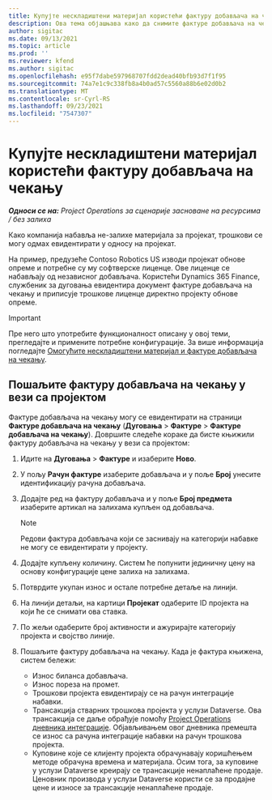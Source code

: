 ```yaml
---
title: Купујте нескладиштени материјал користећи фактуру добављача на чекању
description: Ова тема објашњава како да снимите фактуре добављача на чекању.
author: sigitac
ms.date: 09/13/2021
ms.topic: article
ms.prod: ''
ms.reviewer: kfend
ms.author: sigitac
ms.openlocfilehash: e95f7dabe597968707fdd2dead40bfb93d7f1f95
ms.sourcegitcommit: 74a7e1c9c338fb8a4b0ad57c5560a88b6e02d0b2
ms.translationtype: MT
ms.contentlocale: sr-Cyrl-RS
ms.lasthandoff: 09/23/2021
ms.locfileid: "7547307"
---
```

# <a name="purchase-non-stocked-materials-using-a-pending-vendor-invoice"></a>Купујте нескладиштени материјал користећи фактуру добављача на чекању

_**Односи се на:** Project Operations за сценарије засноване на ресурсима / без залиха_

Како компанија набавља не-залихе материјала за пројекат, трошкови се могу одмах евидентирати у односу на пројекат. 

На пример, предузеће Contoso Robotics US изводи пројекат обнове опреме и потребне су му софтверске лиценце. Ове лиценце се набављају од независног добављача.  Користећи Dynamics 365 Finance, службеник за дуговања евидентира документ фактуре добављача на чекању и приписује трошкове лиценце директно пројекту обнове опреме. 

> [!IMPORTANT]
> Пре него што употребите функционалност описану у овој теми, прегледајте и примените потребне конфигурације. За више информација погледајте [Омогућите нескладиштени материјал и фактуре добављача на чекању](configure-materials-nonstocked.md). 

## <a name="post-a-project-related-pending-vendor-invoice"></a>Пошаљите фактуру добављача на чекању у вези са пројектом 

Фактуре добављача на чекању могу се евидентирати на страници **Фактуре добављача на чекању** (**Дуговања** > **Фактуре** > **Фактуре добављача на чекању**). Довршите следеће кораке да бисте књижили фактуру добављача на чекању у вези са пројектом:

1. Идите на **Дуговања** > **Фактуре** и изаберите **Ново**. 
2. У пољу **Рачун фактуре** изаберите добављача и у поље **Број** унесите идентификацију рачуна добављача.
3. Додајте ред на фактуру добављача и у поље **Број предмета** изаберите артикал на залихама купљен од добављача. 

    > [!NOTE]
    > Редови фактура добављача који се заснивају на категорији набавке не могу се евидентирати у пројекту. 
    
5. Додајте купљену количину. Систем ће попунити јединичну цену на основу конфигурације цене залиха на залихама. 
6. Потврдите укупан износ и остале потребне детаље на линији.
7. На линији детаљи, на картици **Пројекат** одаберите ID пројекта на који ће се снимати ова ставка.
8. По жељи одаберите број активности и ажурирајте категорију пројекта и својство линије.
9. Пошаљите фактуру добављача на чекању. Када је фактура књижена, систем бележи:
    
    - Износ биланса добављача.
    - Износ пореза на промет.
    - Трошкови пројекта евидентирају се на рачун интеграције набавки.
    - Трансакција стварних трошкова пројекта у услузи Dataverse.  Ова трансакција се даље обрађује помоћу [Project Operations дневника интеграције](../project-accounting/project-operations-integration-journal.md). Објављивањем овог дневника премешта се износ са рачуна интеграције набавки на рачун трошкова пројекта. 
    - Куповине које се клијенту пројекта обрачунавају коришћењем методе обрачуна времена и материјала. Осим тога, за куповине у услузи Dataverse креирају се трансакције ненаплаћене продаје. Ценовник производа у услузи Dataverse користи се за продајне цене и износе за трансакције ненаплаћене продаје.
